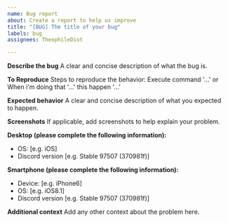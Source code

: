 ```yaml
---
name: Bug report
about: Create a report to help us improve
title: "[BUG] The title of your bug"
labels: bug
assignees: TheophileDiot

---
```


**Describe the bug**
A clear and concise description of what the bug is.

**To Reproduce**
Steps to reproduce the behavior:
Execute command '...' or When i'm doing that '...' this happen '...'

**Expected behavior**
A clear and concise description of what you expected to happen.

**Screenshots**
If applicable, add screenshots to help explain your problem.

**Desktop (please complete the following information):**
 - OS: [e.g. iOS]
 - Discord version [e.g. Stable 97507 (370981f)]

**Smartphone (please complete the following information):**
 - Device: [e.g. iPhone6]
 - OS: [e.g. iOS8.1]
 - Discord version [e.g. Stable 97507 (370981f)]

**Additional context**
Add any other context about the problem here.
